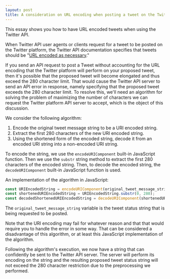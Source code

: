 ```yaml
---
layout: post
title: A consideration on URL encoding when posting a tweet on the Twitter platform
---
```


This essay shows you how to have URL encoded tweets when using the Twitter API.

When Twitter API user agents or clients request for a tweet to be posted on the Twitter platform, the Twitter API documentation specifies that tweets should be "[URL encoded as necessary](https://developer.twitter.com/en/docs/tweets/post-and-engage/api-reference/post-statuses-update)."

If you send an API request to post a Tweet without accounting for the URL encoding that the Twitter platform will perform on your proposed tweet, then it's possible that the proposed tweet will become elongated and thus exceed the 280 character limit. That would cause the Twitter API server to send an API error in response, namely specifying that the proposed tweet exceeds the 280 character limit. To resolve this, we'll need an algorithm for solving the problem of maximizing the number of characters we can request the Twitter platform API server to accept, which is the object of this discussion.

We consider the following algorithm:

1. Encode the original tweet message string to be a URI encoded string.
2. Extract the first 280 characters of the new URI encoded string.
3. Using the shortened form of the encoded string, decode it from an encoded URI string into a non-encoded URI string.

To encode the string, we use the `encodeURIComponent` built-in JavaScript function. Then we use the `substr` string method to extract the first 280 characters of the encoded string. Then, to decode the encoded string, the `decodeURIComponent` built-in JavaScript function is used.

An implementation of the algorithm in JavaScript:

``` javascript
const URIEncodedString = encodeURIComponent(original_tweet_message_string);
const shortenedURIEncodedString = URIEncodedString.substr(0, 280);
const decodedShortenedURIEncodedString = decodeURIComponent(shortenedURIEncodedString);
```

The `original_tweet_message_string` variable is the tweet status string that is being requested to be posted.

Note that the URI encoding may fail for whatever reason and that that would require you to handle the error in some way. That can be considered a disadvantage of this algorithm, or at least this JavaScript implementation of the algorithm.

Following the algorithm's execution, we now have a string that can confidently be sent to the Twitter API server. The server will perform its encoding on the string and the resulting proposed tweet status string will not exceed the 280 character restriction due to the preprocessing we performed.